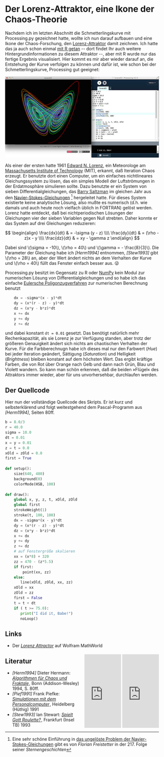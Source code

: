 # Der Lorenz-Attraktor, eine Ikone der Chaos-Theorie

Nachdem ich im letzten Abschnitt die Schmetterlingskurve mit Processing.py gezeichnet hatte, wollte ich nun darauf aufbauen und eine Ikone der Chaos-Forschung, den [Lorenz-Attraktor][3] damit zeichnen. Ich hatte das ja auch schon einmal [mit R getan][4] -- dort findet Ihr auch weitere Hintergrundinformationen zu diesem Attraktor --, aber mit R wurde nur das fertige Ergebnis visualisiert. Hier kommt es mir aber wieder darauf an, die Entstehung der Kurve verfolgen zu können und dafür ist, wie schon bei der Schmetterlingskurve, Processing gut geeignet:

[![Screenshot](images/lorenzprocessingpy.jpg)](https://www.flickr.com/photos/schockwellenreiter/32063849580/)

Als einer der ersten hatte  1961 [Edward N. Lorenz](http://de.wikipedia.org/wiki/Edward%20N.%20Lorenz), ein Meteorologe am [Massachusetts Institute of Technology](http://de.wikipedia.org/wiki/Massachusetts%20Institute%20of%20Technology) (MIT), erkannt, daß Iteration Chaos erzeugt. Er benutzte dort einen Computer, um ein einfaches nichtlineares Gleichungssystem zu lösen, das ein simples Modell der Luftströmungen in der Erdatmosphäre simulieren sollte. Dazu benutzte er ein System von sieben Differentialgleichungen, das [Barry Saltzman](http://www.yale.edu/opa/arc-ybc/v29.n18/story18.html) im gleichen Jahr aus den [Navier-Stokes-Gleichungen](http://de.wikipedia.org/wiki/Navier-Stokes-Gleichungen) [^1] hergeleitet hatte. Für dieses System existierte keine analytische Lösung, also mußte es numerisch (d.h. wie damals und auch heute noch vielfach üblich in FORTRAN) gelöst werden. Lorenz hatte entdeckt, daß bei nichtperiodischen Lösungen der Gleichungen vier der sieben Variablen gegen Null strebten. Daher konnte er das System auf drei Gleichungen reduzieren:

[^1]: Eine sehr schöne Einführung in [das ungelöste Problem der Navier-Stokes-Gleichungen][5] gibt es von *Florian Freistetter* in der 217. Folge seiner *Sternengeschichten*

$$
\begin{align}
\frac{dx}{dt} & = -\sigma (y - z) \\\\
\frac{dy}{dt} & = (\rho - z)x - y \\\\
\frac{dz}{dt} & = xy - \gamma z
\end{align}
$$

Dabei sind \\(\sigma = -10\\), \\(\rho = 40\\) und \\(\gamma = - \frac{8}{3}\\). Die Parameter der Gleichung habe ich *[Herm1994]* entnommen, *[Stew1993]* gibt \\(\rho = 28\\) an, aber der Wert ändert nichts an dem Verhalten der Kurve und \\(\rho = 40\\) füllt das Fenster einfach besser aus. 😜

Processing.py besitzt im Gegensatz zu R oder [NumPy][7] kein Modul zur numerischen Lösung von Differentialgleichungen und so habe ich das einfache [Eulersche Poligonzugverfahren][6] zur numerischen Berechnung benutzt

~~~python
    dx = -sigma*(x - y)*dt
    dy = (x*(r - z) - y)*dt
    dz = (x*y - b*z)*dt
    x += dx
    y += dy
    z += dz
~~~

und dabei konstant `dt = 0.01` gesetzt. Das benötigt natürlich mehr Rechenkapazität, als sie Lorenz je zur Verfügung standen, aber trotz der größeren Genauigkeit ändert sich nichts am chaotischen Verhalten der Kurve. Für die Farbberechnugn habe ich dieses mal nur den Farbwert (*Hue*) bei jeder Iteration geändert, Sättigung (*Saturation*) und Helligkeit (*Brightness*) bleiben konstant auf dem höchsten Wert. Das ergibt kräftige Farben, die von Rot über Orange nach Gelb und dann nach Grün, Blau und Violett wandern. So kann man schön erkennen, daß die beiden »Flügel« des Attraktors immer wieder, aber für uns unvorhersehbar, durchlaufen werden.

## Der Quellcode

Hier nun der vollständige Quellcode des Skripts. Er ist kurz und selbsterklärend und folgt weitestgehend dem Pascal-Programm aus *[Herm1994]*, Seiten 80ff.

~~~python
b = 8.0/3
r = 40.0
sigma = 10.0
dt = 0.01
x = y = 0.01
z = t = 0.0
xOld = zOld = 0.0
first = True

def setup():
    size(640, 480)
    background(0)
    colorMode(HSB, 100)

def draw():
    global x, y, z, t, xOld, zOld
    global first
    strokeWeight(1)
    stroke(t, 100, 100)
    dx = -sigma*(x - y)*dt
    dy = (x*(r - z) - y)*dt
    dz = (x*y - b*z)*dt
    x += dx
    y += dy
    z += dz
    # auf Fenstergröße skalieren
    xx = (x*8) + 320
    zz = 470 - (z*5.5)
    if first:
        point(xx, zz)
    else:
       line(xOld, zOld, xx, zz)
    xOld = xx
    zOld = zz
    first = False 
    t = t + dt
    if ( t >= 75.0):
       print("I did it, Babe!")
       noLoop()
~~~

## Links

  * Der *[Lorenz Attractor](http://mathworld.wolfram.com/LorenzAttractor.html)* auf Wolfram MathWorld

<div style="float: right; margin-left: 12px; margin-top: 6px;"><iframe src="http://rcm-de.amazon.de/e/cm?lt1=_blank&bc1=000000&IS2=1&bg1=FFFFFF&fc1=000000&lc1=0000FF&t=derschockwell-21&o=3&p=8&l=as4&m=amazon&f=ifr&ref=ss_til&asins=345833243X" style="width:120px;height:240px;" scrolling="no" marginwidth="0" marginheight="0" frameborder="0"></iframe>&nbsp;<iframe src="http://rcm-de.amazon.de/e/cm?lt1=_blank&bc1=000000&IS2=1&bg1=FFFFFF&fc1=000000&lc1=0000FF&t=derschockwell-21&o=3&p=8&l=as4&m=amazon&f=ifr&ref=ss_til&asins=3893196331" style="width:120px;height:240px;" scrolling="no" marginwidth="0" marginheight="0" frameborder="0"></iframe></div>

## Literatur

  * *[Herm1994]* Dieter Hermann: *<a href="http://www.amazon.de/gp/product/3893196331/ref=as_li_ss_tl?ie=UTF8&camp=1638&creative=19454&creativeASIN=3893196331&linkCode=as2&tag=derschockwell-21">Algorithmen für Chaos und Fraktale</a><img src="http://www.assoc-amazon.de/e/ir?t=derschockwell-21&l=as2&o=3&a=3893196331" width="1" height="1" border="0" alt="" style="border:none !important; margin:0px !important;" />*, Bonn (Addison-Wesley) 1994, S. 80ff.
  * *[Pief1991]* Frank Piefke: *<a href="http://www.amazon.de/gp/product/3778519158/ref=as_li_ss_tl?ie=UTF8&camp=1638&creative=19454&creativeASIN=3778519158&linkCode=as2&tag=derschockwell-21">Simulationen mit dem Personalcomputer</a><img src="http://www.assoc-amazon.de/e/ir?t=derschockwell-21&l=as2&o=3&a=3778519158" width="1" height="1" border="0" alt="" style="border:none !important; margin:0px !important;" />*, Heidelberg (Hüthig) 1991
  * *[Stew1993]* Ian Stewart: *<a href="http://www.amazon.de/gp/product/345833243X/ref=as_li_ss_tl?ie=UTF8&camp=1638&creative=19454&creativeASIN=345833243X&linkCode=as2&tag=derschockwell-21">Spielt Gott Roulette?</a><img src="http://www.assoc-amazon.de/e/ir?t=derschockwell-21&l=as2&o=3&a=345833243X" width="1" height="1" border="0" alt="" style="border:none !important; margin:0px !important;" />*, Frankfurt (Insel TB) 1993

[3]: https://de.wikipedia.org/wiki/Lorenz-Attraktor
[4]: http://blog.schockwellenreiter.de/essays/lorenzr.html
[5]:  http://scienceblogs.de/astrodicticum-simplex/2017/01/20/sternengeschichten-folge-217-das-ungeloeste-problem-der-navier-stokes-gleichungen/
[6]: https://de.wikipedia.org/wiki/Explizites_Euler-Verfahren
[7]: http://cognitiones.kantel-chaos-team.de/programmierung/python/numpy.html